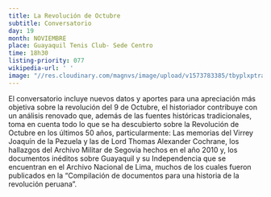 ```yaml
---
title: La Revolución de Octubre
subtitle: Conversatorio
day: 19
month: NOVIEMBRE
place: Guayaquil Tenis Club- Sede Centro
time: 18h30
listing-priority: 077
wikipedia-url: ' '
image: "//res.cloudinary.com/magnvs/image/upload/v1573783385/tbyplxptrai4ozxhmsvb.jpg"
---
```


El conversatorio incluye nuevos datos y aportes para una apreciación más objetiva sobre la revolución del 9 de Octubre, el historiador contribuye con un análisis renovado que, además de las fuentes históricas tradicionales, toma en cuenta todo lo que se ha descubierto sobre la Revolución de Octubre en los últimos 50 años, particularmente: Las memorias del Virrey Joaquín de la Pezuela y las de Lord Thomas Alexander Cochrane, los hallazgos del Archivo Militar de Segovia hechos en el año 2010 y, los documentos inéditos sobre Guayaquil y su Independencia que se encuentran en el Archivo Nacional de Lima, muchos de los cuales fueron publicados en la “Compilación de documentos para una historia de la revolución peruana”.

